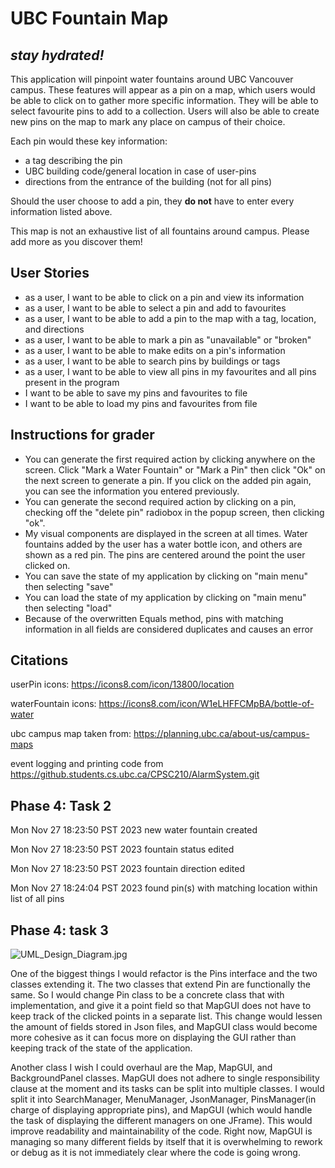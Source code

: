 # UBC Fountain Map

## *stay hydrated!*

This application will pinpoint water fountains around UBC Vancouver campus.
These features will appear as a pin on a map, which users would be able to click on to gather more
specific information. They will be able to select favourite pins to add to a collection. 
Users will also be able to create new pins on the map to mark any place on campus
of their choice.

Each pin would these key information:
- a tag describing the pin
- UBC building code/general location in case of user-pins
- directions from the entrance of the building (not for all pins) 


Should the user choose to add a pin, they **do not** have to enter every information listed above.

This map is not an exhaustive list of all fountains around campus. Please add more as you discover them!

## User Stories

- as a user, I want to be able to click on a pin and view its information
- as a user, I want to be able to select a pin and add to favourites
- as a user, I want to be able to add a pin to the map with a tag,
location, and directions
- as a user, I want to be able to mark a pin as "unavailable" or "broken"
- as a user, I want to be able to make edits on a pin's information 
- as a user, I want to be able to search pins by buildings or tags
- as a user, I want to be able to view all pins in my favourites and all pins present 
in the program
- I want to be able to save my pins and favourites to file 
- I want to be able to load my pins and favourites from file

## Instructions for grader
- You can generate the first required action by clicking anywhere on the screen. Click "Mark a Water Fountain"
or "Mark a Pin" then click "Ok" on the next screen to generate a pin. If you click on the added pin again, you can see
the information you entered previously.
- You can generate the second required action by clicking on a pin, checking off the "delete pin" radiobox
in the popup screen, then clicking "ok".
- My visual components are displayed in the screen at all times. Water fountains added by the user has a
water bottle icon, and others are shown as a red pin. The pins are centered around the point the user clicked 
on. 
- You can save the state of my application by clicking on "main menu" then selecting "save"
- You can load the state of my application by clicking on "main menu" then selecting "load"
- Because of the overwritten Equals method, pins with matching information in all fields are considered
duplicates and causes an error

## Citations 

userPin icons: https://icons8.com/icon/13800/location

waterFountain icons: https://icons8.com/icon/W1eLHFFCMpBA/bottle-of-water

ubc campus map taken from: https://planning.ubc.ca/about-us/campus-maps

event logging and printing code from https://github.students.cs.ubc.ca/CPSC210/AlarmSystem.git

## Phase 4: Task 2


Mon Nov 27 18:23:50 PST 2023
new water fountain created


Mon Nov 27 18:23:50 PST 2023
fountain status edited


Mon Nov 27 18:23:50 PST 2023
fountain direction edited


Mon Nov 27 18:24:04 PST 2023
found pin(s) with matching location within list of all pins

## Phase 4: task 3

![UML_Design_Diagram.jpg](..%2FUML_Design_Diagram.jpg)

One of the biggest things I would refactor is the Pins interface and the two classes extending it.
The two classes that extend Pin are functionally the same. So I would change Pin class to be a concrete class that
with implementation, and give it a point field so that MapGUI does not have to keep track of the clicked points
in a separate list. This change would lessen the amount of fields stored in Json files, and MapGUI class would become
more cohesive as it can focus more on displaying the GUI rather than keeping track of the state of the application. 

Another class I wish I could overhaul are the Map, MapGUI, and BackgroundPanel classes. MapGUI does not adhere to single
responsibility clause at the moment and its tasks can be split into multiple classes. I would split it into 
SearchManager, MenuManager, JsonManager, PinsManager(in charge of displaying appropriate pins), and MapGUI (which would
handle the task of displaying the different managers on one JFrame). This would improve readability and maintainability
of the code. Right now, MapGUI is managing so many different fields by itself that it is overwhelming to rework or debug
as it is not immediately clear where the code is going wrong. 